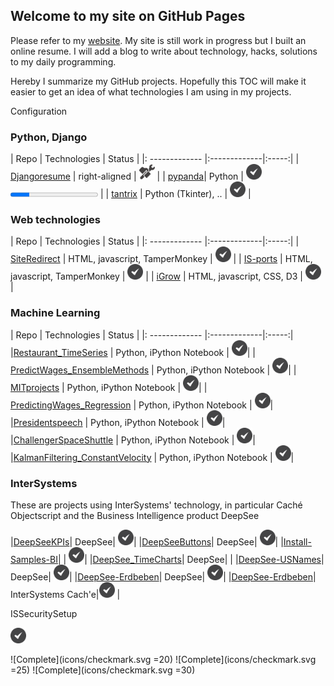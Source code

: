 ## Welcome to my site on GitHub Pages

Please refer to my [website](https://aless80.pythonanywhere.com/). My site is still work in progress but I built an online resume. I will add a blog to write about technology, hacks, solutions to my daily programming. 

Hereby I summarize my GitHub projects. Hopefully this TOC will make it easier to get an idea of what technologies I am using in my projects. 


<i class="fa fa-gear fa-spin fa-2x" style="color: firebrick"></i> Configuration

### Python, Django


| Repo           | Technologies     | Status |
|: ------------- |:-------------|:-----:|
| [Djangoresume](https://github.com/aless80/Djangoresume) | right-aligned | <img src="icons/workinprogress.svg" width="25px" title="Work in progress"> |
| [pypanda](https://github.com/aless80/pypanda)| Python      | <img src="icons/checkmark.svg" width="25px" title="Complete">  <progress value="22" max="100"></progress>  |
| [tantrix](https://github.com/aless80/tantrix) | Python (Tkinter), .. | <img src="icons/checkmark.svg" width="25px" title="Complete"> |


### Web technologies


| Repo           | Technologies     | Status |
|: ------------- |:-------------|:-----:|
| [SiteRedirect](https://github.com/aless80/SiteRedirect) | HTML, javascript, TamperMonkey | <img src="icons/checkmark.svg" width="25px" title="Complete"> |
| [IS-ports](https://github.com/aless80/IS-ports) | HTML, javascript, TamperMonkey | <img src="icons/checkmark.svg" width="25px" title="Complete"> |
| [iGrow](https://github.com/aless80/iGrow) | HTML, javascript, CSS, D3 | <img src="icons/checkmark.svg" width="25px" title="Complete"> |


### Machine Learning

| Repo           | Technologies     | Status |
|: ------------- |:-------------|:-----:|
|[Restaurant_TimeSeries](https://github.com/aless80/Restaurant_TimeSeries) | Python, iPython Notebook | <img src="icons/checkmark.svg" width="25px" title="Complete">|
| [PredictWages_EnsembleMethods](https://github.com/aless80/PredictWages_EnsembleMethods) | Python, iPython Notebook | <img src="icons/checkmark.svg" width="25px" title="Complete">|
| [MITprojects](https://github.com/aless80/MITprojects) | Python, iPython Notebook | <img src="icons/checkmark.svg" width="25px" title="Complete">|
| [PredictingWages_Regression](https://github.com/aless80/PredictingWages_Regression) | Python, iPython Notebook | <img src="icons/checkmark.svg" width="25px" title="Complete">|
|[Presidentspeech](https://github.com/aless80/Presidentspeech) | Python, iPython Notebook | <img src="icons/checkmark.svg" width="25px" title="Complete">|
|[ChallengerSpaceShuttle](https://github.com/aless80/ChallengerSpaceShuttle) | Python, iPython Notebook | <img src="icons/checkmark.svg" width="25px" title="Complete">|
|[KalmanFiltering_ConstantVelocity](https://github.com/aless80/KalmanFiltering_ConstantVelocity) | Python, iPython Notebook | <img src="icons/checkmark.svg" width="25px" title="Complete">|

### InterSystems
These are projects using InterSystems' technology, in particular Caché Objectscript and the Business Intelligence product DeepSee

|[DeepSeeKPIs](https://github.com/aless80/DeepSeeKPIs)| DeepSee| <img src="icons/checkmark.svg" width="25px" title="Complete">|
|[DeepSeeButtons](https://github.com/aless80/DeepSeeButtons)| DeepSee| <img src="icons/checkmark.svg" width="25px" title="Complete">|
|[Install-Samples-BI](https://github.com/aless80/Install-Samples-BI)| | <img src="icons/checkmark.svg" width="25px" title="Complete">|
|[DeepSee_TimeCharts](https://github.com/aless80/DeepSee_TimeCharts)| DeepSee| |
|[DeepSee-USNames](https://github.com/aless80/DeepSee-USNames)| DeepSee| <img src="icons/checkmark.svg" width="25px" title="Complete">|
|[DeepSee-Erdbeben](https://github.com/aless80/DeepSee-Erdbeben)| DeepSee| <img src="icons/checkmark.svg" width="25px" title="Complete">|
|[DeepSee-Erdbeben](https://github.com/aless80/DeepSee-Erdbeben)| InterSystems Cach'e|<img src="icons/checkmark.svg" width="25px" title="Complete"> |

ISSecuritySetup

<img src="icons/checkmark.svg" width="25px">

![Complete](icons/checkmark.svg =20)
![Complete](icons/checkmark.svg =25)
![Complete](icons/checkmark.svg =30)
<!-- http://jmcglone.com/guides/github-pages/ -->